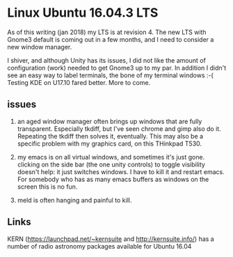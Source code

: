 # Linux  Ubuntu 16.04.3 LTS

As of this writing (jan 2018) my LTS is at revision 4.  The new LTS
with Gnome3 default is coming out in a few months, and I need to
consider a new window manager.

I shiver, and although Unity has its issues, I did not like the amount
of configuration (work) needed to get Gnome3 up to my par. In addition
I didn't see an easy way to label terminals, the bone of my terminal
windows :-( Testing KDE on U17.10 fared better. More to come.


## issues

1. an aged window manager often brings up windows that are fully transparent. Especially tkdiff,
   but I've seen chrome and gimp also do it.  Repeating the tkdiff then solves it, eventually.
   This may also be a specific problem with my graphics card, on this THinkpad T530.

2. my emacs is on all virtual windows, and sometimes it's just gone. clicking on the side bar
   (the one unity controls) to toggle visibility doesn't help: it just switches windows. I have
   to kill it and restart emacs. For somebody who has as many emacs buffers as windows on the
   screen this is no fun.

3. meld is often hanging and painful to kill.


## Links

KERN (https://launchpad.net/~kernsuite and http://kernsuite.info/) has a number of radio astronomy packages available for Ubuntu 16.04

